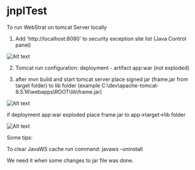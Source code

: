 # jnplTest
To run WebStrat on tomcat Server locally
1) Add 'http://localhost:8080' to security exception site list (Java Control panel)

![Alt text](https://lh5.googleusercontent.com/muNNf7WkYLPrjkm-ai_qoqSMJ0WI4s8CTaori2WWSfAZEpkewH9ZZeLkCLdu9eKnyOjOe9p67uHpOvhS8TCR=w1920-h947 "Java control pannel")

2) Tomcat run configuration: deployment - artifact app:war (not exploded)

3) after mvn build and start tomcat server place signed jar (frame.jar from target folder)
to lib folder (example C:\dev\apache-tomcat-8.5.16\webapps\ROOT\lib\frame.jar)

![Alt text](https://lh5.googleusercontent.com/p560GJs278mqUuVkR-ADTRCQJLN3NtmPAar81s_TtVPb_nzjvedXqS5Y2jo_cA4JEipQeigo4dQBSN0rASEE=w1920-h947 "deployment - not exploded") 

if deployment app:war exploded  place frame.jar to app->target->lib folder

![Alt text](https://lh5.googleusercontent.com/hno3JBqm6BfGCoJ2ReNVc4ZpSAkDOtfFgKvFDgmkAR1hag0Ep7-4xv6GUF35n7Sp_JbVPfGUYCmHPj_ipKrJ=w1920-h947 "deployment - exploded") 

Some tips:

To clear JavaWS cache run command: javaws -uninstall

We need it when some changes to jar file was done.
